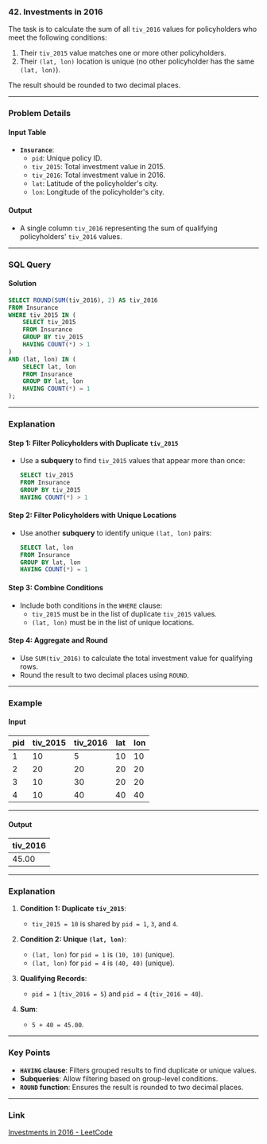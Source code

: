 ### **42. Investments in 2016**

The task is to calculate the sum of all `tiv_2016` values for policyholders who meet the following conditions:  
1. Their `tiv_2015` value matches one or more other policyholders.
2. Their `(lat, lon)` location is unique (no other policyholder has the same `(lat, lon)`).

The result should be rounded to two decimal places.

---

### **Problem Details**

#### **Input Table**
- **`Insurance`**:
  - `pid`: Unique policy ID.
  - `tiv_2015`: Total investment value in 2015.
  - `tiv_2016`: Total investment value in 2016.
  - `lat`: Latitude of the policyholder's city.
  - `lon`: Longitude of the policyholder's city.

#### **Output**
- A single column `tiv_2016` representing the sum of qualifying policyholders' `tiv_2016` values.

---

### **SQL Query**

#### **Solution**

```sql
SELECT ROUND(SUM(tiv_2016), 2) AS tiv_2016
FROM Insurance
WHERE tiv_2015 IN (
    SELECT tiv_2015
    FROM Insurance
    GROUP BY tiv_2015
    HAVING COUNT(*) > 1
)
AND (lat, lon) IN (
    SELECT lat, lon
    FROM Insurance
    GROUP BY lat, lon
    HAVING COUNT(*) = 1
);
```

---

### **Explanation**

#### **Step 1: Filter Policyholders with Duplicate `tiv_2015`**
- Use a **subquery** to find `tiv_2015` values that appear more than once:
  ```sql
  SELECT tiv_2015
  FROM Insurance
  GROUP BY tiv_2015
  HAVING COUNT(*) > 1
  ```

#### **Step 2: Filter Policyholders with Unique Locations**
- Use another **subquery** to identify unique `(lat, lon)` pairs:
  ```sql
  SELECT lat, lon
  FROM Insurance
  GROUP BY lat, lon
  HAVING COUNT(*) = 1
  ```

#### **Step 3: Combine Conditions**
- Include both conditions in the `WHERE` clause:
  - `tiv_2015` must be in the list of duplicate `tiv_2015` values.
  - `(lat, lon)` must be in the list of unique locations.

#### **Step 4: Aggregate and Round**
- Use `SUM(tiv_2016)` to calculate the total investment value for qualifying rows.
- Round the result to two decimal places using `ROUND`.

---

### **Example**

#### **Input**

| pid | tiv_2015 | tiv_2016 | lat | lon |
|-----|----------|----------|-----|-----|
| 1   | 10       | 5        | 10  | 10  |
| 2   | 20       | 20       | 20  | 20  |
| 3   | 10       | 30       | 20  | 20  |
| 4   | 10       | 40       | 40  | 40  |

---

#### **Output**

| tiv_2016 |
|----------|
| 45.00    |

---

### **Explanation**

1. **Condition 1: Duplicate `tiv_2015`**:
   - `tiv_2015 = 10` is shared by `pid = 1`, `3`, and `4`.

2. **Condition 2: Unique `(lat, lon)`**:
   - `(lat, lon)` for `pid = 1` is `(10, 10)` (unique).
   - `(lat, lon)` for `pid = 4` is `(40, 40)` (unique).

3. **Qualifying Records**:
   - `pid = 1` (`tiv_2016 = 5`) and `pid = 4` (`tiv_2016 = 40`).

4. **Sum**:
   - `5 + 40 = 45.00`.

---

### **Key Points**
- **`HAVING` clause**: Filters grouped results to find duplicate or unique values.
- **Subqueries**: Allow filtering based on group-level conditions.
- **`ROUND` function**: Ensures the result is rounded to two decimal places.

---

### **Link**

[Investments in 2016 - LeetCode](https://leetcode.com/problems/investments-in-2016/)
